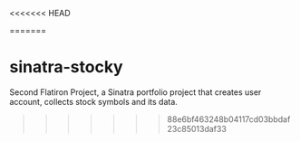 <<<<<<< HEAD

=======
# sinatra-stocky
Second Flatiron Project, a Sinatra portfolio project that creates user account, collects stock symbols and its data. 
>>>>>>> 88e6bf463248b04117cd03bbdaf23c85013daf33
